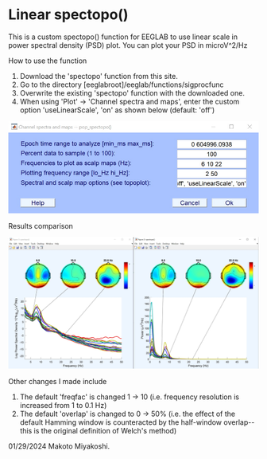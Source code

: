 # Linear spectopo()
This is a custom spectopo() function for EEGLAB to use linear scale in power spectral density (PSD) plot. You can plot your PSD in microV^2/Hz 

How to use the function
1. Download the 'spectopo' function from this site.
2. Go to the directory [eeglabroot]/eeglab/functions/sigprocfunc
3. Overwrite the existing 'spectopo' function with the downloaded one.
4. When using 'Plot' -> 'Channel spectra and maps', enter the custom option 'useLinearScale', 'on' as shown below (default: 'off')

![useLinearScale01.jpg](images/useLinearScale01.jpg)

Results comparison

![useLinearScale02.jpg](images/useLinearScale02.jpg)

Other changes I made include
1. The default 'freqfac' is changed 1 -> 10 (i.e. frequency resolution is increased from 1 to 0.1 Hz)
2. The default 'overlap' is changed to 0 -> 50% (i.e. the effect of the default Hamming window is counteracted by the half-window overlap--this is the original definition of Welch's method)

01/29/2024 Makoto Miyakoshi.
